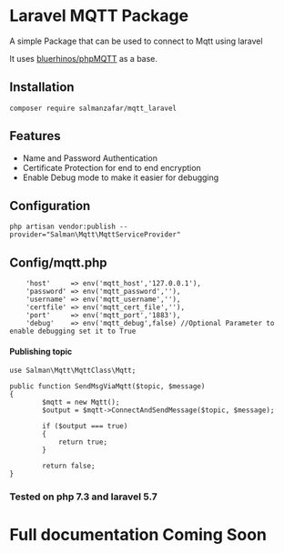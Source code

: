 # Laravel MQTT Package

A simple Package that can be used to connect to Mqtt using laravel

It uses [bluerhinos/phpMQTT](https://github.com/bluerhinos/phpMQTT) as a base.

## Installation
```
composer require salmanzafar/mqtt_laravel
```
## Features

* Name and Password Authentication
* Certificate Protection for end to end encryption
* Enable Debug mode to make it easier for debugging 

## Configuration
```
php artisan vendor:publish --provider="Salman\Mqtt\MqttServiceProvider"
```
## Config/mqtt.php
```
    'host'     => env('mqtt_host','127.0.0.1'),
    'password' => env('mqtt_password',''),
    'username' => env('mqtt_username',''),
    'certfile' => env('mqtt_cert_file',''),
    'port'     => env('mqtt_port','1883'),
    'debug'    => env('mqtt_debug',false) //Optional Parameter to enable debugging set it to True
```
#### Publishing topic

```
use Salman\Mqtt\MqttClass\Mqtt;

public function SendMsgViaMqtt($topic, $message)
{
        $mqtt = new Mqtt();
        $output = $mqtt->ConnectAndSendMessage($topic, $message);

        if ($output === true)
        {
            return true;
        }

        return false;
}
```

### Tested on php 7.3 and laravel 5.7 

# Full documentation Coming Soon